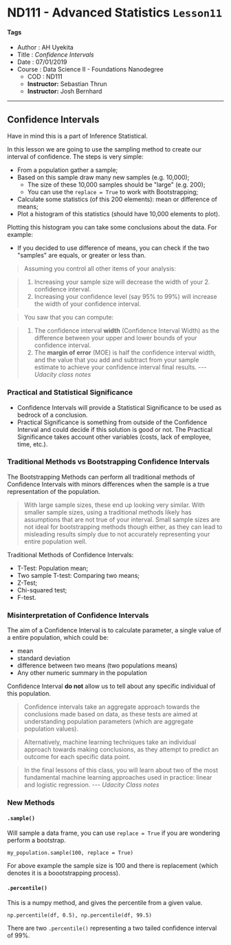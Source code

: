 # ND111 - Advanced Statistics `Lesson11`

#### Tags
* Author : AH Uyekita
* Title  : _Confidence Intervals_
* Date   : 07/01/2019
* Course : Data Science II - Foundations Nanodegree
    * COD    : ND111
    * **Instructor:** Sebastian Thrun
    * **Instructor:** Josh Bernhard

********************************************************************************

## Confidence Intervals

Have in mind this is a part of Inference Statistical.

In this lesson we are going to use the sampling method to create our interval of confidence. The steps is very simple:

* From a population gather a sample;
* Based on this sample draw many new samples (e.g. 10,000);
    * The size of these 10,000 samples should be "large" (e.g. 200);
    * You can use the `replace = True` to work with Bootstrapping;
* Calculate some statistics (of this 200 elements): mean or difference of means;
* Plot a histogram of this statistics (should have 10,000 elements to plot).

Plotting this histogram you can take some conclusions about the data. For example:

- If you decided to use difference of means, you can check if the two "samples" are equals, or greater or less than.

>Assuming you control all other items of your analysis:

>1. Increasing your sample size will decrease the width of your 2. confidence interval.
>2. Increasing your confidence level (say 95% to 99%) will increase the width of your confidence interval.

>You saw that you can compute:

>1. The confidence interval **width** (Confidence Interval Width) as the difference between your upper and lower bounds of your confidence interval.
>2. The **margin of error** (MOE) is half the confidence interval width, and the value that you add and subtract from your sample estimate to achieve your confidence interval final results. --- <cite>Udacity class notes</cite>

### Practical and Statistical Significance

* Confidence Intervals will provide a Statistical Significance to be used as bedrock of a conclusion.
* Practical Significance is something from outside of the Confidence Interval and could decide if this solution is good or not. The Practical Significance takes account other variables (costs, lack of employee, time, etc.).

### Traditional Methods vs Bootstrapping Confidence Intervals

The Bootstrapping Methods can perform all traditional methods of Confidence Intervals with minors differences when the sample is a true representation of the population.

>With large sample sizes, these end up looking very similar. With smaller sample sizes, using a traditional methods likely has assumptions that are not true of your interval. Small sample sizes are not ideal for bootstrapping methods though either, as they can lead to misleading results simply due to not accurately representing your entire population well.

Traditional Methods of Confidence Intervals:

* T-Test: Population mean;
* Two sample T-test: Comparing two means;
* Z-Test;
* Chi-squared test;
* F-test.

### Misinterpretation of Confidence Intervals

The aim of a Confidence Interval is to calculate parameter, a single value of a entire population, which could be:

* mean
* standard deviation
* difference between two means (two populations means)
* Any other numeric summary in the population

Confidence Interval **do not** allow us to tell about any specific individual of this population.

>Confidence intervals take an aggregate approach towards the conclusions made based on data, as these tests are aimed at understanding population parameters (which are aggregate population values).

>Alternatively, machine learning techniques take an individual approach towards making conclusions, as they attempt to predict an outcome for each specific data point.

>In the final lessons of this class, you will learn about two of the most fundamental machine learning approaches used in practice: linear and logistic regression. --- <cite>Udacity Class notes</cite>

### New Methods

#### `.sample()`

Will sample a data frame, you can use `replace = True` if you are wondering perform a bootstrap.

```{py}
my_population.sample(100, replace = True)
```
For above example the sample size is 100 and there is replacement (which denotes it is a boootstrapping process).

#### `.percentile()`

This is a numpy method, and gives the percentile from a given value.

```{py}
np.percentile(df, 0.5), np.percentile(df, 99.5)
```

There are two `.percentile()` representing a two tailed confidence interval of 99%.
